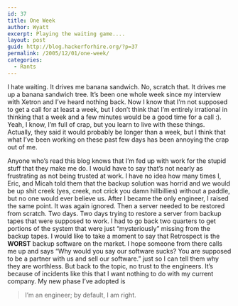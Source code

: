 ```yaml
---
id: 37
title: One Week
author: Wyatt
excerpt: Playing the waiting game....
layout: post
guid: http://blog.hackerforhire.org/?p=37
permalink: /2005/12/01/one-week/
categories:
  - Rants
---
```

I hate waiting. It drives me banana sandwich. No, scratch that. It drives me up a banana sandwich tree. It&#8217;s been one whole week since my interview with Xetron and I&#8217;ve heard nothing back. Now I know that I&#8217;m not supposed to get a call for at least a week, but I don&#8217;t think that I&#8217;m entirely irrational in thinking that a week and a few minutes would be a good time for a call :). Yeah, I know, I&#8217;m full of crap, but you learn to live with these things. Actually, they said it would probably be longer than a week, but I think that what I&#8217;ve been working on these past few days has been annoying the crap out of me.

Anyone who&#8217;s read this blog knows that I&#8217;m fed up with work for the stupid stuff that they make me do. I would have to say that&#8217;s not nearly as frustrating as not being trusted at work. I have no idea how many times I, Eric, and Micah told them that the backup solution was horrid and we would be up shit creek (yes, creek, not crick you damn hillbillies) without a paddle, but no one would ever believe us. After I became the only engineer, I raised the same point. It was again ignored. Then a server needed to be restored from scratch. Two days. Two days trying to restore a server from backup tapes that were supposed to work. I had to go back two quarters to get portions of the system that were just &#8220;mysteriously&#8221; missing from the backup tapes. I would like to take a moment to say that Retrospect is the **WORST** backup software on the market. I hope someone from there calls me up and says &#8220;Why would you say our software sucks? You are supposed to be a partner with us and sell our software.&#8221; just so I can tell them why they are worthless. But back to the topic, no trust to the engineers. It&#8217;s because of incidents like this that I want nothing to do with my current company. My new phase I&#8217;ve adopted is

> I&#8217;m an engineer; by default, I am right.